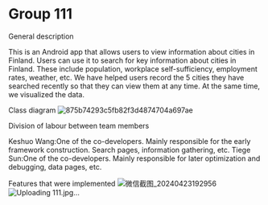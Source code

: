 # Group 111
General description

This is an Android app that allows users to view information about cities in Finland. Users can use it to search for key information about cities in Finland. These include population, workplace self-sufficiency, employment rates, weather, etc. We have helped users record the 5 cities they have searched recently so that they can view them at any time. At the same time, we visualized the data.

Class diagram
![875b74293c5fb82f3d4874704a697ae](https://github.com/TiegeSun/111/assets/167867356/c3212136-5bd2-4981-82cf-33bae6f47163)

Division of labour between team members

Keshuo Wang:One of the co-developers. Mainly responsible for the early framework construction. Search pages, information gathering, etc.
Tiege Sun:One of the co-developers. Mainly responsible for later optimization and debugging, data pages, etc.

Features that were implemented
![微信截图_20240423192956](https://github.com/TiegeSun/111/assets/167867356/011c3f45-1c9a-4ea9-9fef-d5d74a6f8c32)
![Uploading 111.jpg…]()
